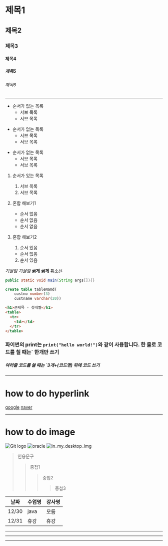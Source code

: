 # 제목1

## 제목2

### 제목3

#### 제목4

##### 제목5

###### 제목6

---

- 순서가 없는 목록
  - 서브 목록
  - 서브 목록

* 순서가 없는 목록
  - 서브 목록
  - 서브 목록

- 순서가 없는 목록
  - 서브 목록
  - 서브 목록

1. 순서가 있는 목록

   1. 서브 목록
   2. 서브 목록

1. 혼합 해보기1

   - 순서 없음

   * 순서 없음

   - 순서 없음

1. 혼합 해보기2
   1. 순서 있음
   - 순서 없음
   2. 순서 있음

_기울임_
_기울임_
**굵게**
**굵게**
~~취소선~~

```java
public static void main(String args[]){}
```

```sql
create table tableNamd(
    custno number(3)
    custname varchar(20))
```

```html
<h1>큰제목 - 첫레벨</h1>
<table>
  <tr>
    <td></td>
  </tr>
</table>
```

### 파이썬의 print는 `print("hello world!")`와 같이 사용합니다. 한 줄로 코드를 칠 때는` 한개만 쓰기

##### 여러줄 코드를 쓸 때는 `3개+(코드명) 뒤에 코드 쓰기

---

# how to do hyperlink

[google](http://www.google.com/)
[naver](http://www.naver.com/)

---

# how to do image

![Git logo](https://usingu.co.kr/wp-content/uploads/2022/05/thubmnail-icon-git.png)
![oracle](https://accelerationeconomy.com/wp-content/uploads/2021/06/Oracle-Logo.png)
![in_my_desktop_img](capture.jpg)

> 인용문구
>
> > 중첩1
> >
> > > 중첩2
> > >
> > > > 중첩3

| 날짜  | 수업명 | 강사명 |
| ----- | ------ | ------ |
| 12/30 | java   | 모름   |
| 12/31 | 휴강   | 휴강   |

---

---

---
